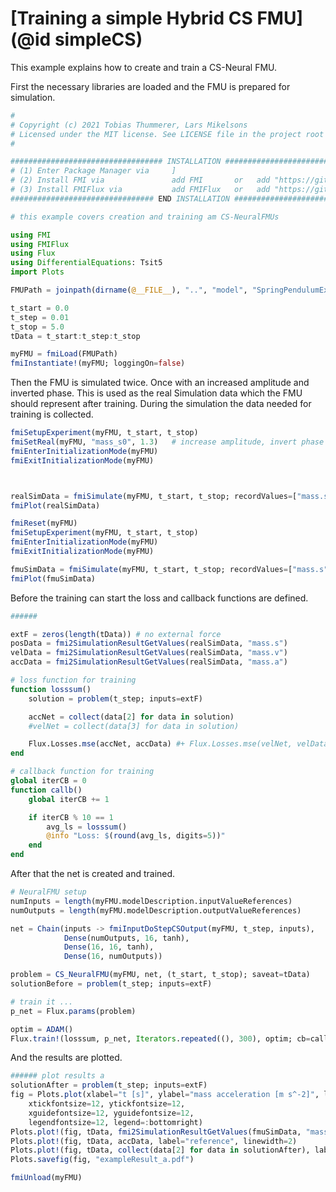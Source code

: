 # [Training a simple Hybrid CS FMU](@id simpleCS)

This example explains how to create and train a CS-Neural FMU.

First the necessary libraries are loaded and the FMU is prepared for simulation.

```julia
#
# Copyright (c) 2021 Tobias Thummerer, Lars Mikelsons
# Licensed under the MIT license. See LICENSE file in the project root for details.
#

################################## INSTALLATION ####################################################
# (1) Enter Package Manager via     ]
# (2) Install FMI via               add FMI       or   add "https://github.com/ThummeTo/FMI.jl"
# (3) Install FMIFlux via           add FMIFlux   or   add "https://github.com/ThummeTo/FMIFlux.jl"
################################ END INSTALLATION ##################################################

# this example covers creation and training am CS-NeuralFMUs

using FMI
using FMIFlux
using Flux
using DifferentialEquations: Tsit5
import Plots

FMUPath = joinpath(dirname(@__FILE__), "..", "model", "SpringPendulumExtForce1D.fmu")

t_start = 0.0
t_step = 0.01
t_stop = 5.0
tData = t_start:t_step:t_stop

myFMU = fmiLoad(FMUPath)
fmiInstantiate!(myFMU; loggingOn=false)
```
Then the FMU is simulated twice. Once with an increased amplitude and inverted phase. This is used as the real Simulation data which the FMU should represent after training. During the simulation the data needed for training is collected.
```julia
fmiSetupExperiment(myFMU, t_start, t_stop)
fmiSetReal(myFMU, "mass_s0", 1.3)   # increase amplitude, invert phase
fmiEnterInitializationMode(myFMU)
fmiExitInitializationMode(myFMU)



realSimData = fmiSimulate(myFMU, t_start, t_stop; recordValues=["mass.s", "mass.v", "mass.a"], setup=false, saveat=tData)
fmiPlot(realSimData)

fmiReset(myFMU)
fmiSetupExperiment(myFMU, t_start, t_stop)
fmiEnterInitializationMode(myFMU)
fmiExitInitializationMode(myFMU)

fmuSimData = fmiSimulate(myFMU, t_start, t_stop; recordValues=["mass.s", "mass.v", "mass.a"], setup=false, saveat=tData)
fmiPlot(fmuSimData)
```
Before the training can start the loss and callback functions are defined.
```julia
######

extF = zeros(length(tData)) # no external force
posData = fmi2SimulationResultGetValues(realSimData, "mass.s")
velData = fmi2SimulationResultGetValues(realSimData, "mass.v")
accData = fmi2SimulationResultGetValues(realSimData, "mass.a")

# loss function for training
function losssum()
    solution = problem(t_step; inputs=extF)

    accNet = collect(data[2] for data in solution)
    #velNet = collect(data[3] for data in solution)

    Flux.Losses.mse(accNet, accData) #+ Flux.Losses.mse(velNet, velData)
end

# callback function for training
global iterCB = 0
function callb()
    global iterCB += 1

    if iterCB % 10 == 1
        avg_ls = losssum()
        @info "Loss: $(round(avg_ls, digits=5))"
    end
end
```
After that the net is created and trained.
```julia
# NeuralFMU setup
numInputs = length(myFMU.modelDescription.inputValueReferences)
numOutputs = length(myFMU.modelDescription.outputValueReferences)

net = Chain(inputs -> fmiInputDoStepCSOutput(myFMU, t_step, inputs),
            Dense(numOutputs, 16, tanh),
            Dense(16, 16, tanh),
            Dense(16, numOutputs))

problem = CS_NeuralFMU(myFMU, net, (t_start, t_stop); saveat=tData)
solutionBefore = problem(t_step; inputs=extF)

# train it ...
p_net = Flux.params(problem)

optim = ADAM()
Flux.train!(losssum, p_net, Iterators.repeated((), 300), optim; cb=callb) # Feel free to increase training steps or epochs for better results
```
And the results are plotted.
```julia
###### plot results a
solutionAfter = problem(t_step; inputs=extF)
fig = Plots.plot(xlabel="t [s]", ylabel="mass acceleration [m s^-2]", linewidth=2,
    xtickfontsize=12, ytickfontsize=12,
    xguidefontsize=12, yguidefontsize=12,
    legendfontsize=12, legend=:bottomright)
Plots.plot!(fig, tData, fmi2SimulationResultGetValues(fmuSimData, "mass.a"), label="FMU", linewidth=2)
Plots.plot!(fig, tData, accData, label="reference", linewidth=2)
Plots.plot!(fig, tData, collect(data[2] for data in solutionAfter), label="NeuralFMU", linewidth=2)
Plots.savefig(fig, "exampleResult_a.pdf")

fmiUnload(myFMU)
```